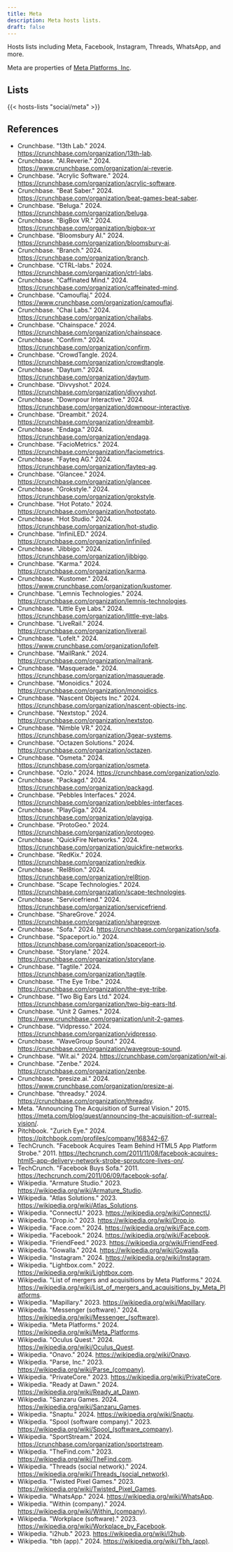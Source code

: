 ```yaml
---
title: Meta
description: Meta hosts lists.
draft: false
---
```


Hosts lists including Meta, Facebook, Instagram, Threads, WhatsApp, and more.

Meta are properties of [Meta Platforms, Inc](https://meta.com/).

## Lists

{{< hosts-lists "social/meta" >}}

## References

+ Crunchbase. "13th Lab." 2024. https://crunchbase.com/organization/13th-lab.
+ Crunchbase. "AI.Reverie." 2024. https://www.crunchbase.com/organization/ai-reverie.
+ Crunchbase. "Acrylic Software." 2024. https://crunchbase.com/organization/acrylic-software.
+ Crunchbase. "Beat Saber." 2024. https://crunchbase.com/organization/beat-games-beat-saber.
+ Crunchbase. "Beluga." 2024. https://crunchbase.com/organization/beluga.
+ Crunchbase. "BigBox VR." 2024. https://crunchbase.com/organization/bigbox-vr
+ Crunchbase. "Bloomsbury AI." 2024. https://crunchbase.com/organization/bloomsbury-ai.
+ Crunchbase. "Branch." 2024. https://crunchbase.com/organization/branch.
+ Crunchbase. "CTRL-labs." 2024. https://crunchbase.com/organization/ctrl-labs.
+ Crunchbase. "Caffinated Mind." 2024. https://crunchbase.com/organization/caffeinated-mind.
+ Crunchbase. "Camouflaj." 2024. https://www.crunchbase.com/organization/camouflaj.
+ Crunchbase. "Chai Labs." 2024. https://crunchbase.com/organization/chailabs.
+ Crunchbase. "Chainspace." 2024. https://crunchbase.com/organization/chainspace.
+ Crunchbase. "Confirm." 2024. https://crunchbase.com/organization/confirm.
+ Crunchbase. "CrowdTangle. 2024. https://crunchbase.com/organization/crowdtangle.
+ Crunchbase. "Daytum." 2024. https://crunchbase.com/organization/daytum.
+ Crunchbase. "Divvyshot." 2024. https://crunchbase.com/organization/divvyshot.
+ Crunchbase. "Downpour Interactive." 2024. https://crunchbase.com/organization/downpour-interactive.
+ Crunchbase. "Dreambit." 2024. https://crunchbase.com/organization/dreambit.
+ Crunchbase. "Endaga." 2024. https://crunchbase.com/organization/endaga.
+ Crunchbase. "FacioMetrics." 2024. https://crunchbase.com/organization/faciometrics.
+ Crunchbase. "Fayteq AG." 2024. https://crunchbase.com/organization/fayteq-ag.
+ Crunchbase. "Glancee." 2024. https://crunchbase.com/organization/glancee.
+ Crunchbase. "Grokstyle." 2024. https://crunchbase.com/organization/grokstyle.
+ Crunchbase. "Hot Potato." 2024. https://crunchbase.com/organization/hotpotato.
+ Crunchbase. "Hot Studio." 2024. https://crunchbase.com/organization/hot-studio.
+ Crunchbase. "InfiniLED." 2024. https://crunchbase.com/organization/infiniled.
+ Crunchbase. "Jibbigo." 2024. https://crunchbase.com/organization/jibbigo.
+ Crunchbase. "Karma." 2024. https://crunchbase.com/organization/karma.
+ Crunchbase. "Kustomer." 2024. https://www.crunchbase.com/organization/kustomer.
+ Crunchbase. "Lemnis Technologies." 2024. https://crunchbase.com/organization/lemnis-technologies.
+ Crunchbase. "Little Eye Labs." 2024. https://crunchbase.com/organization/little-eye-labs.
+ Crunchbase. "LiveRail." 2024. https://crunchbase.com/organization/liverail.
+ Crunchbase. "Lofelt." 2024. https://www.crunchbase.com/organization/lofelt.
+ Crunchbase. "MailRank." 2024. https://crunchbase.com/organization/mailrank.
+ Crunchbase. "Masquerade." 2024. https://crunchbase.com/organization/masquerade.
+ Crunchbase. "Monoidics." 2024. https://crunchbase.com/organization/monoidics.
+ Crunchbase. "Nascent Objects Inc." 2024. https://crunchbase.com/organization/nascent-objects-inc.
+ Crunchbase. "Nextstop." 2024. https://crunchbase.com/organization/nextstop.
+ Crunchbase. "Nimble VR." 2024. https://crunchbase.com/organization/3gear-systems.
+ Crunchbase. "Octazen Solutions." 2024. https://crunchbase.com/organization/octazen.
+ Crunchbase. "Osmeta." 2024. https://crunchbase.com/organization/osmeta.
+ Crunchbase. "Ozlo." 2024. https://crunchbase.com/organization/ozlo.
+ Crunchbase. "Packagd." 2024. https://crunchbase.com/organization/packagd.
+ Crunchbase. "Pebbles Interfaces." 2024. https://crunchbase.com/organization/pebbles-interfaces.
+ Crunchbase. "PlayGiga." 2024. https://crunchbase.com/organization/playgiga.
+ Crunchbase. "ProtoGeo." 2024. https://crunchbase.com/organization/protogeo.
+ Crunchbase. "QuickFire Networks." 2024. https://crunchbase.com/organization/quickfire-networks.
+ Crunchbase. "RedKix." 2024. https://crunchbase.com/organization/redkix.
+ Crunchbase. "Rel8tion." 2024. https://crunchbase.com/organization/rel8tion.
+ Crunchbase. "Scape Technologies." 2024. https://crunchbase.com/organization/scape-technologies.
+ Crunchbase. "Servicefriend." 2024. https://crunchbase.com/organization/servicefriend.
+ Crunchbase. "ShareGrove." 2024. https://crunchbase.com/organization/sharegrove.
+ Crunchbase. "Sofa." 2024. https://crunchbase.com/organization/sofa.
+ Crunchbase. "Spaceport.io." 2024. https://crunchbase.com/organization/spaceport-io.
+ Crunchbase. "Storylane." 2024. https://crunchbase.com/organization/storylane.
+ Crunchbase. "Tagtile." 2024. https://crunchbase.com/organization/tagtile.
+ Crunchbase. "The Eye Tribe." 2024. https://crunchbase.com/organization/the-eye-tribe.
+ Crunchbase. "Two Big Ears Ltd." 2024. https://crunchbase.com/organization/two-big-ears-ltd.
+ Crunchbase. "Unit 2 Games." 2024. https://www.crunchbase.com/organization/unit-2-games.
+ Crunchbase. "Vidpresso." 2024. https://crunchbase.com/organization/vidpresso.
+ Crunchbase. "WaveGroup Sound." 2024. https://crunchbase.com/organization/wavegroup-sound.
+ Crunchbase. "Wit.ai." 2024. https://crunchbase.com/organization/wit-ai.
+ Crunchbase. "Zenbe." 2024. https://crunchbase.com/organization/zenbe.
+ Crunchbase. "presize.ai." 2024. https://www.crunchbase.com/organization/presize-ai.
+ Crunchbase. "threadsy." 2024. https://crunchbase.com/organization/threadsy.
+ Meta. "Announcing The Acquisition of Surreal Vision." 2015. https://meta.com/blog/quest/announcing-the-acquisition-of-surreal-vision/.
+ Pitchbook. "Zurich Eye." 2024. https://pitchbook.com/profiles/company/168342-67.
+ TechCrunch. "Facebook Acquires Team Behind HTML5 App Platform Strobe." 2011. https://techcrunch.com/2011/11/08/facebook-acquires-html5-app-delivery-network-strobe-sproutcore-lives-on/.
+ TechCrunch. "Facebook Buys Sofa." 2011. https://techcrunch.com/2011/06/09/facebook-sofa/.
+ Wikipedia. "Armature Studio." 2023. https://wikipedia.org/wiki/Armature_Studio.
+ Wikipedia. "Atlas Solutions." 2023. https://wikipedia.org/wiki/Atlas_Solutions.
+ Wikipedia. "ConnectU." 2023. https://wikipedia.org/wiki/ConnectU.
+ Wikipedia. "Drop.io." 2023. https://wikipedia.org/wiki/Drop.io.
+ Wikipedia. "Face.com." 2024. https://wikipedia.org/wiki/Face.com.
+ Wikipedia. "Facebook." 2024. https://wikipedia.org/wiki/Facebook.
+ Wikipedia. "FriendFeed." 2023. https://wikipedia.org/wiki/FriendFeed.
+ Wikipedia. "Gowalla." 2024. https://wikipedia.org/wiki/Gowalla.
+ Wikipedia. "Instagram." 2024. https://wikipedia.org/wiki/Instagram.
+ Wikipedia. "Lightbox.com." 2022. https://wikipedia.org/wiki/Lightbox.com.
+ Wikipedia. "List of mergers and acquisitions by Meta Platforms." 2024. https://wikipedia.org/wiki/List_of_mergers_and_acquisitions_by_Meta_Platforms.
+ Wikipedia. "Mapillary." 2023. https://wikipedia.org/wiki/Mapillary.
+ Wikipedia. "Messenger (software)." 2024. https://wikipedia.org/wiki/Messenger_(software).
+ Wikipedia. "Meta Platforms." 2024. https://wikipedia.org/wiki/Meta_Platforms.
+ Wikipedia. "Oculus Quest." 2024. https://wikipedia.org/wiki/Oculus_Quest.
+ Wikipedia. "Onavo." 2024. https://wikipedia.org/wiki/Onavo.
+ Wikipedia. "Parse, Inc." 2023. https://wikipedia.org/wiki/Parse_(company).
+ Wikipedia. "PrivateCore." 2023. https://wikipedia.org/wiki/PrivateCore.
+ Wikipedia. "Ready at Dawn." 2024. https://wikipedia.org/wiki/Ready_at_Dawn.
+ Wikipedia. "Sanzaru Games. 2024. https://wikipedia.org/wiki/Sanzaru_Games.
+ Wikipedia. "Snaptu." 2024. https://wikipedia.org/wiki/Snaptu.
+ Wikipedia. "Spool (software company)." 2023. https://wikipedia.org/wiki/Spool_(software_company).
+ Wikipedia. "SportStream." 2024. https://crunchbase.com/organization/sportstream.
+ Wikipedia. "TheFind.com." 2023. https://wikipedia.org/wiki/TheFind.com.
+ Wikipedia. "Threads (social network)." 2024. https://wikipedia.org/wiki/Threads_(social_network).
+ Wikipedia. "Twisted Pixel Games." 2023. https://wikipedia.org/wiki/Twisted_Pixel_Games.
+ Wikipedia. "WhatsApp." 2024. https://wikipedia.org/wiki/WhatsApp.
+ Wikipedia. "Within (company)." 2024. https://wikipedia.org/wiki/Within_(company).
+ Wikipedia. "Workplace (software)." 2023. https://wikipedia.org/wiki/Workplace_by_Facebook.
+ Wikipedia. "i2hub." 2023. https://wikipedia.org/wiki/I2hub.
+ Wikipedia. "tbh (app)." 2024. https://wikipedia.org/wiki/Tbh_(app).